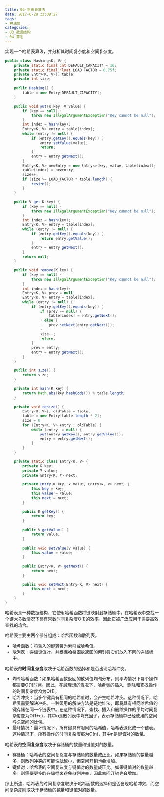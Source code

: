 ```yaml
---
title: 06-哈希表算法
date: 2017-6-28 23:09:27
tags:
- 算法题
categories: 
- 03_数据结构
- 04_算法
---
```


实现一个哈希表算法，并分析其时间复杂度和空间复杂度。

```java
public class Hashing<K, V> {
    private static final int DEFAULT_CAPACITY = 16;
    private static final float LOAD_FACTOR = 0.75f;
    private Entry<K, V>[] table;
    private int size;
 
    public Hashing() {
        table = new Entry[DEFAULT_CAPACITY];
    }
 
    public void put(K key, V value) {
        if (key == null) {
            throw new IllegalArgumentException("Key cannot be null");
        }
        int index = hash(key);
        Entry<K, V> entry = table[index];
        while (entry != null) {
            if (entry.getKey().equals(key)) {
                entry.setValue(value);
                return;
            }
            entry = entry.getNext();
        }
        Entry<K, V> newEntry = new Entry<>(key, value, table[index]);
        table[index] = newEntry;
        size++;
        if (size >= LOAD_FACTOR * table.length) {
            resize();
        }
    }
 
    public V get(K key) {
        if (key == null) {
            throw new IllegalArgumentException("Key cannot be null");
        }
        int index = hash(key);
        Entry<K, V> entry = table[index];
        while (entry != null) {
            if (entry.getKey().equals(key)) {
                return entry.getValue();
            }
            entry = entry.getNext();
        }
        return null;
    }
 
    public void remove(K key) {
        if (key == null) {
            throw new IllegalArgumentException("Key cannot be null");
        }
        int index = hash(key);
        Entry<K, V> prev = null;
        Entry<K, V> entry = table[index];
        while (entry != null) {
            if (entry.getKey().equals(key)) {
                if (prev == null) {
                    table[index] = entry.getNext();
                } else {
                    prev.setNext(entry.getNext());
                }
                size--;
                return;
            }
            prev = entry;
            entry = entry.getNext();
        }
    }
 
    public int size() {
        return size;
    }
 
    private int hash(K key) {
        return Math.abs(key.hashCode()) % table.length;
    }
 
    private void resize() {
        Entry<K, V>[] oldTable = table;
        table = new Entry[table.length * 2];
        size = 0;
        for (Entry<K, V> entry : oldTable) {
            while (entry != null) {
                put(entry.getKey(), entry.getValue());
                entry = entry.getNext();
            }
        }
    }
 
    private static class Entry<K, V> {
        private K key;
        private V value;
        private Entry<K, V> next;
 
        private Entry(K key, V value, Entry<K, V> next) {
            this.key = key;
            this.value = value;
            this.next = next;
        }
 
        public K getKey() {
            return key;
        }
 
        public V getValue() {
            return value;
        }
 
        public void setValue(V value) {
            this.value = value;
        }
 
        public Entry<K, V> getNext() {
            return next;
        }
 
        public void setNext(Entry<K, V> next) {
            this.next = next;
        }
    }
}
```

哈希表是一种数据结构，它使用哈希函数将键映射到存储桶中。在哈希表中查找一个键大多数情况下具有常数时间复杂度O(1)的效率，因此它被广泛应用于需要高效查找的场合。

哈希表主要由两个部分组成：哈希函数和散列表。

- 哈希函数：将输入的键转换为索引或哈希值。
- 散列表：存储键值对，并根据哈希函数返回的索引将它们放入不同的存储桶中。

哈希表的**时间复杂度**取决于哈希函数的选择和是否出现哈希冲突。

- 均匀哈希函数：如果哈希函数返回的散列值均匀分布，则平均情况下每个操作都需要O(1)时间。因此，在最理想的情况下，哈希表的插入、删除和查找操作的时间复杂度均为O(1)。
- 哈希冲突：当多个键具有相同的哈希值时，会产生哈希冲突。这种情况下，哈希表需要解决冲突。一种常用的解决方法是链地址法，即将具有相同哈希值的键存储在同一个链表中。在这种情况下，查找、插入和删除操作的平均时间复杂度变为O(1+α)，其中α是散列表中填充因子，表示存储桶中已经使用的空间与总空间的比例。
- 最坏情况：最坏情况下，所有键具有相同的哈希值，哈希表退化成一个链表。这种情况下，所有操作的时间复杂度都为O(n)，其中n是键值对的数量。

哈希表的**空间复杂度**取决于存储桶的数量和键值对的数量。

- 存储桶：哈希表的空间复杂度与存储桶的数量成正比。如果存储桶的数量越多，则散列冲突的可能性就越小，但空间开销也会增加。
- 键值对：哈希表的空间复杂度与键值对的数量成正比。如果键值对的数量越多，则需要更多的存储桶来避免散列冲突，因此空间开销也会增加。

综上所述，哈希表的时间复杂度取决于哈希函数的选择和是否出现哈希冲突，而空间复杂度则取决于存储桶的数量和键值对的数量。